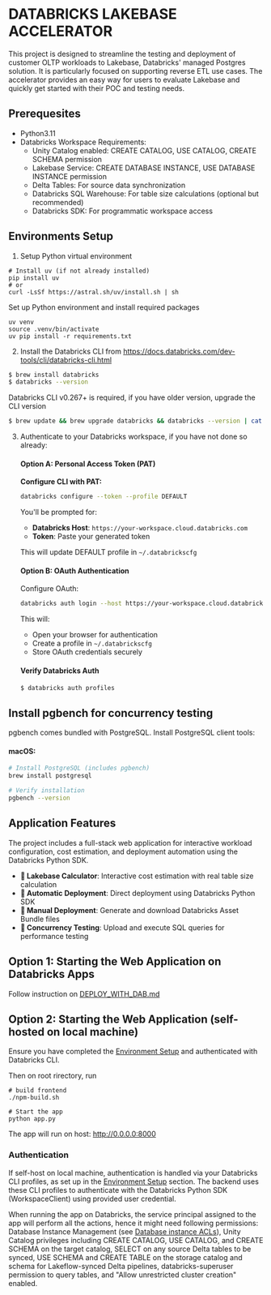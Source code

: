 # DATABRICKS LAKEBASE ACCELERATOR

This project is designed to streamline the testing and deployment of customer OLTP workloads to Lakebase, Databricks' managed Postgres solution. It is particularly focused on supporting reverse ETL use cases. The accelerator provides an easy way for users to evaluate Lakebase and quickly get started with their POC and testing needs.

## Prerequesites

- Python3.11
- Databricks Workspace Requirements:
   - Unity Catalog enabled: CREATE CATALOG, USE CATALOG, CREATE SCHEMA permission
   - Lakebase Service: CREATE DATABASE INSTANCE, USE DATABASE INSTANCE permission
   - Delta Tables: For source data synchronization
   - Databricks SQL Warehouse: For table size calculations (optional but recommended)
   - Databricks SDK: For programmatic workspace access

## Environments Setup

1. Setup Python virtual environment

```
# Install uv (if not already installed)
pip install uv
# or
curl -LsSf https://astral.sh/uv/install.sh | sh
```
Set up Python environment and install required packages
```
uv venv
source .venv/bin/activate
uv pip install -r requirements.txt
```

2. Install the Databricks CLI from <https://docs.databricks.com/dev-tools/cli/databricks-cli.html>

```bash
$ brew install databricks
$ databricks --version
```

Databricks CLI v0.267+ is required, if you have older version, upgrade the CLI version

```bash
$ brew update && brew upgrade databricks && databricks --version | cat
```

3. Authenticate to your Databricks workspace, if you have not done so already:

   #### Option A: Personal Access Token (PAT)
   **Configure CLI with PAT:**

   ```bash
   databricks configure --token --profile DEFAULT
   ```

   You'll be prompted for:
   - **Databricks Host**: `https://your-workspace.cloud.databricks.com`
   - **Token**: Paste your generated token

   This will update DEFAULT profile in `~/.databrickscfg`

   #### Option B: OAuth Authentication

   Configure OAuth:

   ```bash
   databricks auth login --host https://your-workspace.cloud.databricks.com --profile DEFAULT
   ```

   This will:

   - Open your browser for authentication
   - Create a profile in `~/.databrickscfg`
   - Store OAuth credentials securely

   #### Verify Databricks Auth

   ```bash
   $ databricks auth profiles
   ```

## Install pgbench for concurrency testing
pgbench comes bundled with PostgreSQL. Install PostgreSQL client tools:

#### macOS:
```bash
# Install PostgreSQL (includes pgbench)
brew install postgresql

# Verify installation
pgbench --version
```
## Application Features

The project includes a full-stack web application for interactive workload configuration, cost estimation, and deployment automation using the Databricks Python SDK.

- **🧮 Lakebase Calculator**: Interactive cost estimation with real table size calculation
- **🚀 Automatic Deployment**: Direct deployment using Databricks Python SDK
- **📁 Manual Deployment**: Generate and download Databricks Asset Bundle files
- **🧪 Concurrency Testing**: Upload and execute SQL queries for performance testing

## Option 1: Starting the Web Application on Databricks Apps

Follow instruction on [DEPLOY_WITH_DAB.md](./DEPLOY_WITH_DAB.md)

## Option 2: Starting the Web Application (self-hosted on local machine)

Ensure you have completed the [Environment Setup](#environments-setup) and authenticated with Databricks CLI.

Then on root rirectory, run
```
# build frontend
./npm-build.sh

# Start the app
python app.py
```

The app will run on host: http://0.0.0.0:8000

### Authentication

If self-host on local machine, authentication is handled via your Databricks CLI profiles, as set up in the [Environment Setup](#environments-setup) section. The backend uses these CLI profiles to authenticate with the Databricks Python SDK (WorkspaceClient) using provided user credential.

When running the app on Databricks, the service principal assigned to the app will perform all the actions, hence it might need following permissions: Database Instance Management (see [Database instance ACLs](https://docs.databricks.com/aws/en/security/auth/access-control/#database-instance-acls)), Unity Catalog privileges including CREATE CATALOG, USE CATALOG, and CREATE SCHEMA on the target catalog, SELECT on any source Delta tables to be synced, USE SCHEMA and CREATE TABLE on the storage catalog and schema for Lakeflow-synced Delta pipelines, databricks-superuser permission to query tables, and "Allow unrestricted cluster creation" enabled.